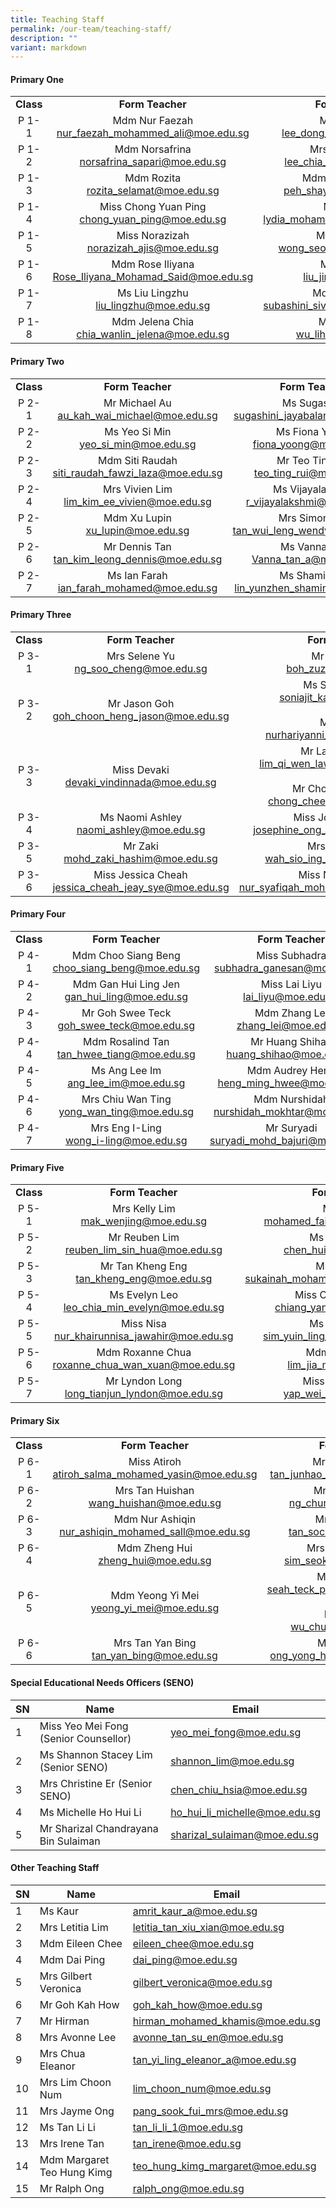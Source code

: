```yaml
---
title: Teaching Staff
permalink: /our-team/teaching-staff/
description: ""
variant: markdown
---
```

#### Primary One

||||
|:---:|:---:|:---:|
| **Class** | **Form Teacher** | **Form Teacher** |
| P 1-1 | Mdm Nur Faezah <br> [nur_faezah_mohammed_ali@moe.edu.sg](mailto:nur_faezah_mohammed_ali@moe.edu.sg)  | Mr Alvin Lee<br>  [lee_dong_alvin@moe.edu.sg](mailto:lee_dong_alvin@moe.edu.sg)  |
| P 1-2 | Mdm Norsafrina<br>  [norsafrina_sapari@moe.edu.sg](mailto:norsafrina_sapari@moe.edu.sg)  | Mrs Lim Chia Lin <br>  [lee_chia_lin_a@moe.edu.sg](mailto:lee_chia_lin_a@moe.edu.sg)  |
| P 1-3 |   Mdm Rozita <br> [rozita_selamat@moe.edu.sg](mailto:rozita_selamat@moe.edu.sg)  | Mdm Peh Shay Ling <br> [peh_shay_ling@moe.edu.sg](mailto:peh_shay_ling@moe.edu.sg)   |
| P 1-4 | Miss Chong Yuan Ping <br>  [chong_yuan_ping@moe.edu.sg](mailto:chong_yuan_ping@moe.edu.sg)  | Mdm Lydia<br>[lydia_mohamed_yacob@moe.edu.sg](mailto:lydia_mohamed_yacob@moe.edu.sg)  |
| P 1-5 |   Miss Norazizah <br> [norazizah_ajis@moe.edu.sg](mailto:norazizah_ajis@moe.edu.sg)  |   Mr Joel Wong <br> [wong_seow_wei@moe.edu.sg](mailto:wong_seow_wei@moe.edu.sg)  |
|  P 1-6  | Mdm Rose Iliyana  <br> [Rose_Iliyana_Mohamad_Said@moe.edu.sg](mailto:Rose_Iliyana_Mohamad_Said@moe.edu.sg)  | Mdm Liu Jin <br> [liu_jin@moe.edu.sg](mailto:liu_jin@moe.edu.sg)  |
|  P 1-7  | Ms Liu Lingzhu <br> [liu_lingzhu@moe.edu.sg](mailto:liu_lingzhu@moe.edu.sg) | Mdm Subashini <br> [subashini_sivananthan@moe.edu.sg](mailto:subashini_sivananthan@moe.edu.sg)  |
|  P 1-8  | Mdm Jelena Chia <br> [chia_wanlin_jelena@moe.edu.sg](mailto:chia_wanlin_jelena@moe.edu.sg) | Ms Wu Lihua <br>[wu_lihua@moe.edu.sg](mailto:wu_lihua@moe.edu.sg)   |



#### Primary Two

||||
|:---:|:---:|:---:|
| **Class** | **Form Teacher** | **Form Teacher** |
| P 2-1 | Mr Michael Au <br> [au_kah_wai_michael@moe.edu.sg](mailto:au_kah_wai_michael@moe.edu.sg)  | Ms Sugashini <br> [sugashini_jayabalan@moe.edu.sg](mailto:sugashini_jayabalan@moe.edu.sg)  |
| P 2-2 | Ms Yeo Si Min <br> [yeo_si_min@moe.edu.sg](mailto:yeo_si_min@moe.edu.sg)  | Ms Fiona Yoong <br>  [fiona_yoong@moe.edu.sg](mailto:fiona_yoong@moe.edu.sg)    |
| P 2-3 |   Mdm Siti Raudah <br>  [siti_raudah_fawzi_laza@moe.edu.sg](mailto:siti_raudah_fawzi_laza@moe.edu.sg)  | Mr Teo Ting Rui<br> [teo_ting_rui@moe.edu.sg](mailto:teo_ting_rui@moe.edu.sg) |
| P 2-4 | Mrs Vivien Lim  <br> [lim_kim_ee_vivien@moe.edu.sg](mailto:lim_kim_ee_vivien@moe.edu.sg)   |  Ms Vijayalakshmi <br> [r_vijayalakshmi@moe.edu.sg](mailto:r_vijayalakshmi@moe.edu.sg)  |
| P 2-5 | Mdm Xu Lupin  <br> [xu_lupin@moe.edu.sg](mailto:xu_lupin@moe.edu.sg) | Mrs Simon Foo  <br> [tan_wui_leng_wendy@moe.edu.sg](mailto:tan_wui_leng_wendy@moe.edu.sg)  |
| P 2-6  |  Mr Dennis Tan  <br>  [tan_kim_leong_dennis@moe.edu.sg](mailto:tan_kim_leong_dennis@moe.edu.sg) | Ms Vanna Tan <br>  [Vanna_tan_a@moe.edu.sg](mailto:Vanna_tan_a@moe.edu.sg) |
| P 2-7 | Ms Ian Farah<br>  [ian_farah_mohamed@moe.edu.sg](mailto:ian_farah_mohamed@moe.edu.sg)   | Ms Shamin Lin  <br> [lin_yunzhen_shamin@moe.edu.sg](mailto:lin_yunzhen_shamin@moe.edu.sg)  |




#### Primary Three

||||
|:---:|:---:|:---:|
| **Class** | **Form Teacher** | **Form Teacher** |
| P 3-1  | Mrs Selene Yu <br> [ng_soo_cheng@moe.edu.sg](mailto:ng_soo_cheng@moe.edu.sg)  | Mr Boh Zuze<br> [boh_zuze@moe.edu.sg](mailto:boh_zuze@moe.edu.sg) |
| P 3-2 | Mr Jason Goh  <br> [goh_choon_heng_jason@moe.edu.sg](mailto:goh_choon_heng_jason@moe.edu.sg) | Ms Soniajit Kaur<br> [soniajit_kaur@moe.edu.sg](mailto:soniajit_kaur@moe.edu.sg)<br><br>Ms Yanni <br> [nurhariyanni_ramli@moe.edu.sg](mailto:nurhariyanni_ramli@moe.edu.sg) |
| P 3-3 | Miss Devaki <br> [devaki_vindinnada@moe.edu.sg](mailto:devaki_vindinnada@moe.edu.sg)    | Mr Lawrence Lim  <br>  [lim_qi_wen_lawrence@moe.edu.sg](mailto:lim_qi_wen_lawrence@moe.edu.sg)  <br><br> Mr Chong Chee Wee <br>  [chong_chee_wee@moe.edu.sg](mailto:chong_chee_wee@moe.edu.sg)  |
| P 3-4 | Ms Naomi Ashley <br> [naomi_ashley@moe.edu.sg](mailto:naomi_ashley@moe.edu.sg) | Miss Josephine Ong <br> [josephine_ong_yan_ting@moe.edu.sg](mailto:josephine_ong_yan_ting@moe.edu.sg) |
| P 3-5 | Mr Zaki <br> [mohd_zaki_hashim@moe.edu.sg](mailto:mohd_zaki_hashim@moe.edu.sg) |Mrs Cindy Lim <br> [wah_sio_ing_cindy@moe.edu.sg](mailto:wah_sio_ing_cindy@moe.edu.sg) 
| P 3-6 | Miss Jessica Cheah <br> [jessica_cheah_jeay_sye@moe.edu.sg](mailto:jessica_cheah_jeay_sye@moe.edu.sg)   | Miss Nur Syafiqah  <br>  [nur_syafiqah_mohamed_shah@moe.edu.sg](mailto:nur_syafiqah_mohamed_shah@moe.edu.sg) |


#### Primary Four

||||
|:---:|:---:|:---:|
| **Class** | **Form Teacher** | **Form Teacher** |
| P 4-1 | Mdm Choo Siang Beng <br> [choo_siang_beng@moe.edu.sg](mailto:choo_siang_beng@moe.edu.sg)  | Miss Subhadra  <br>[subhadra_ganesan@moe.edu.sg](mailto:subhadra_ganesan@moe.edu.sg)  |
| P 4-2 | Mdm Gan Hui Ling Jen<br> [gan_hui_ling@moe.edu.sg](mailto:gan_hui_ling@moe.edu.sg)  | Miss Lai Liyu<br> [lai_liyu@moe.edu.sg](mailto:lai_liyu@moe.edu.sg)  |
| P 4-3 |  Mr Goh Swee Teck <br> [goh_swee_teck@moe.edu.sg](mailto:goh_swee_teck@moe.edu.sg)  |  Mdm Zhang Lei <br> [zhang_lei@moe.edu.sg](mailto:zhang_lei@moe.edu.sg)  |
|  P 4-4 | Mdm Rosalind Tan <br> [tan_hwee_tiang@moe.edu.sg](mailto:tan_hwee_tiang@moe.edu.sg) |    Mr Huang Shihao <br> [huang_shihao@moe.edu.sg](mailto:huang_shihao@moe.edu.sg)  |
|  P 4-5  | Ms Ang Lee Im <br> [ang_lee_im@moe.edu.sg](mailto:ang_lee_im@moe.edu.sg)  | Mdm Audrey Heng <br> [heng_ming_hwee@moe.edu.sg](mailto:heng_ming_hwee@moe.edu.sg)  |
| P 4-6 | Mrs Chiu Wan Ting <br> [yong_wan_ting@moe.edu.sg](mailto:yong_wan_ting@moe.edu.sg)  | Mdm Nurshidah   <br> [nurshidah_mokhtar@moe.edu.sg](mailto:nurshidah_mokhtar@moe.edu.sg)  |
|P 4-7 | Mrs Eng I-Ling<br> [wong_i-ling@moe.edu.sg](mailto:wong_i-ling@moe.edu.sg)  | Mr Suryadi  <br> [suryadi_mohd_bajuri@moe.edu.sg](mailto:suryadi_mohd_bajuri@moe.edu.sg)  |


#### Primary Five

||||
|:---:|:---:|:---:|
| **Class** | **Form Teacher** | **Form Teacher** |
| P 5-1 | Mrs Kelly Lim <br>  [mak_wenjing@moe.edu.sg](mailto:mak_wenjing@moe.edu.sg)  |  Mr Faizan  <br> [mohamed_faizan_juli@moe.edu.sg](mailto:mohamed_faizan_juli@moe.edu.sg)   |
| P 5-2 | Mr Reuben Lim <br> [reuben_lim_sin_hua@moe.edu.sg](mailto:reuben_lim_sin_hua@moe.edu.sg)  | Ms Tan Hui Min <br> [chen_huimin@moe.edu.sg](mailto:chen_huimin@moe.edu.sg)  |
|  P 5-3  | Mr Tan Kheng Eng <br>  [tan_kheng_eng@moe.edu.sg](mailto:tan_kheng_eng@moe.edu.sg)   | Ms Sukainah <br>[sukainah_mohamed_mohsen@moe.edu.sg](mailto:sukainah_mohamed_mohsen@moe.edu.sg)   |
|  P 5-4  |   Ms Evelyn Leo <br> [leo_chia_min_evelyn@moe.edu.sg](mailto:leo_chia_min_evelyn@moe.edu.sg)  | Miss Chiang Yan Sing <br> [chiang_yan_sing@moe.edu.sg](mailto:chiang_yan_sing@moe.edu.sg) |
| P 5-5 |  Miss Nisa<br>   [nur_khairunnisa_jawahir@moe.edu.sg](mailto:nur_khairunnisa_jawahir@moe.edu.sg) | Ms Adeline Sim<br>   [sim_yuin_ling_adeline@moe.edu.sg](mailto:sim_yuin_ling_adeline@moe.edu.sg)   |
| P 5-6 |  Mdm Roxanne Chua<br> [roxanne_chua_wan_xuan@moe.edu.sg](mailto:roxanne_chua_wan_xuan@moe.edu.sg)  | Mdm Lim Jia Min <br>  [lim_jia_min@moe.edu.sg](mailto:lim_jia_min@moe.edu.sg) |
| P 5-7 |  Mr Lyndon Long<br> [long_tianjun_lyndon@moe.edu.sg](mailto:long_tianjun_lyndon@moe.edu.sg)  | Miss Yap Wei Tien <br>  [yap_wei_tien@moe.edu.sg](mailto:yap_wei_tien@moe.edu.sg) |

#### Primary Six

||||
|:---:|:---:|:---:|
| **Class** | **Form Teacher** | **Form Teacher** |
| P 6-1 | Miss Atiroh  <br>  [atiroh_salma_mohamed_yasin@moe.edu.sg](mailto:atiroh_salma_mohamed_yasin@moe.edu.sg)  | Mr Desmond Tan <br> [tan_junhao_desmond@moe.edu.sg](mailto:tan_junhao_desmond@moe.edu.sg) <br>   |
|  P 6-2  | Mrs Tan Huishan<br>  [wang_huishan@moe.edu.sg](mailto:wang_huishan@moe.edu.sg)   | Mr Ng Chun Hao <br> [ng_chun_hao@moe.edu.sg](mailto:ng_chun_hao@moe.edu.sg)  |
| P 6-3 | Mdm Nur Ashiqin  <br>  [nur_ashiqin_mohamed_sall@moe.edu.sg](mailto:nur_ashiqin_mohamed_sall@moe.edu.sg)  | Mrs Ashley Mak<br>[tan_sock_kee@moe.edu.sg](mailto:tan_sock_kee@moe.edu.sg)  |
| P 6-4 | Mdm Zheng Hui <br> [zheng_hui@moe.edu.sg](mailto:zheng_hui@moe.edu.sg)  | Mrs Lim Seok Hong  <br> [sim_seok_hong@moe.edu.sg](mailto:sim_seok_hong@moe.edu.sg) |
|  P 6-5 | Mdm Yeong Yi Mei <br> [yeong_yi_mei@moe.edu.sg](mailto:yeong_yi_mei@moe.edu.sg)   | Mrs Junice Tay <br>  [seah_teck_ping_junice@moe.edu.sg](mailto:seah_teck_ping_junice@moe.edu.sg)<br><br>Mr John Wu <br>  [wu_chuheng@moe.edu.sg](mailto:wu_chuheng@moe.edu.sg)  |
| P 6-6 |   Mrs Tan Yan Bing <br> [tan_yan_bing@moe.edu.sg](mailto:tan_yan_bing@moe.edu.sg)  | Mr Nelson Ong<br>  [ong_yong_hui_nelson@moe.edu.sg](mailto:ong_yong_hui_nelson@moe.edu.sg) | 

#### Special Educational Needs Officers (SENO)



| SN | Name | Email |
| -------- | -------- | -------- |
| 1 | Miss Yeo Mei Fong (Senior Counsellor)    | [yeo_mei_fong@moe.edu.sg](mailto:yeo_mei_fong@moe.edu.sg)   |  
| 2 | Ms Shannon Stacey Lim (Senior SENO)   | [shannon_lim@moe.edu.sg](mailto:shannon_lim@moe.edu.sg)   | 
| 3 | Mrs Christine Er (Senior SENO)   | [chen_chiu_hsia@moe.edu.sg](mailto:chen_chiu_hsia@moe.edu.sg) | 
| 4 | Ms Michelle Ho Hui Li  | [ho_hui_li_michelle@moe.edu.sg](mailto:ho_hui_li_michelle@moe.edu.sg)   | 
| 5 | Mr Sharizal Chandrayana Bin Sulaiman | [sharizal_sulaiman@moe.edu.sg](mailto:sharizal_sulaiman@moe.edu.sg)   | 










#### Other Teaching Staff




| SN | Name | Email |
| -------- | -------- | -------- |
| 1     | Ms Kaur   | [amrit_kaur_a@moe.edu.sg](mailto:amrit_kaur_a@moe.edu.sg)    |
| 2     | Mrs Letitia Lim       | [letitia_tan_xiu_xian@moe.edu.sg](mailto:letitia_tan_xiu_xian@moe.edu.sg)    |
| 3     | Mdm Eileen Chee    | [eileen_chee@moe.edu.sg](mailto:eileen_chee@moe.edu.sg)      |
| 4     | Mdm Dai Ping   | [dai_ping@moe.edu.sg](mailto:dai_ping@moe.edu.sg)      |
| 5     | Mrs Gilbert Veronica  | [gilbert_veronica@moe.edu.sg](mailto:gilbert_veronica@moe.edu.sg)      |
| 6     | Mr Goh Kah How     | [goh_kah_how@moe.edu.sg](mailto:goh_kah_how@moe.edu.sg)      |
| 7     | Mr Hirman   | [hirman_mohamed_khamis@moe.edu.sg](mailto:hirman_mohamed_khamis@moe.edu.sg)      |
| 8     | Mrs Avonne Lee    | [avonne_tan_su_en@moe.edu.sg](mailto:avonne_tan_su_en@moe.edu.sg)      |
| 9     | Mrs Chua Eleanor     | [tan_yi_ling_eleanor_a@moe.edu.sg](mailto:tan_yi_ling_eleanor_a@moe.edu.sg)      |
| 10     | Mrs Lim Choon Num    | [lim_choon_num@moe.edu.sg ](mailto:lim_choon_num@moe.edu.sg )      |
| 11     | Mrs Jayme Ong   | [pang_sook_fui_mrs@moe.edu.sg](mailto:pang_sook_fui_mrs@moe.edu.sg)      |
| 12     |  Ms Tan Li Li  | [tan_li_li_1@moe.edu.sg](mailto:tan_li_li_1@moe.edu.sg)     |
| 13     | Mrs Irene Tan | [tan_irene@moe.edu.sg](mailto:tan_irene@moe.edu.sg)     |
| 14     | Mdm Margaret Teo Hung Kimg  | [teo_hung_kimg_margaret@moe.edu.sg](mailto:teo_hung_kimg_margaret@moe.edu.sg)     |
| 15     | Mr Ralph Ong  | [ralph_ong@moe.edu.sg](mailto:ralph_ong@moe.edu.sg)     |